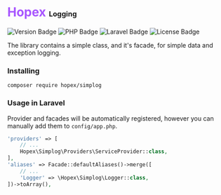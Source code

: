 # <span style="color:#A857FF">Hopex</span> <span style="font-size:1rem">Logging</span>

<p>
    <img alt="Version Badge" src="https://img.shields.io/endpoint?url=https://packages-api.hopex.ru/simplog/badges/version/package">
    <img alt="PHP Badge" src="https://img.shields.io/endpoint?url=https://packages-api.hopex.ru/simplog/badges/version/php">
    <img alt="Laravel Badge" src="https://img.shields.io/endpoint?url=https://packages-api.hopex.ru/simplog/badges/version/laravel">
    <img alt="License Badge" src="https://img.shields.io/endpoint?url=https://packages-api.hopex.ru/simplog/badges/license">
</p>

The library contains a simple class, and it's facade, for simple data and exception logging.

### Installing
```
composer require hopex/simplog
```

### Usage in Laravel
Provider and facades will be automatically registered, however you can manually add them to `config/app.php`.
```php
'providers' => [
    // ...
    Hopex\Simplog\Providers\ServiceProvider::class,
],
'aliases' => Facade::defaultAliases()->merge([
    // ...
    'Logger' => \Hopex\Simplog\Logger::class,
])->toArray(),
```